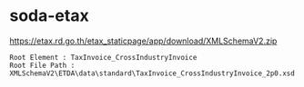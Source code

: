 # soda-etax


https://etax.rd.go.th/etax_staticpage/app/download/XMLSchemaV2.zip
```
Root Element : TaxInvoice_CrossIndustryInvoice
Root File Path : XMLSchemaV2\ETDA\data\standard\TaxInvoice_CrossIndustryInvoice_2p0.xsd
```
